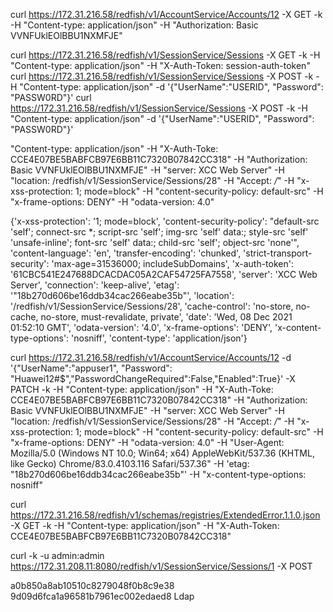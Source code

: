 curl  https://172.31.216.58/redfish/v1/AccountService/Accounts/12  -X  GET -k  -H  "Content-type:  application/json"  -H  "Authorization:  Basic  VVNFUklEOlBBU1NXMFJE"

curl  https://172.31.216.58/redfish/v1/SessionService/Sessions  -X  GET -k  -H  "Content-type:  application/json"  -H  "X-Auth-Token:  session-auth-token"
curl  https://172.31.216.58/redfish/v1/SessionService/Sessions  -X  POST -k  -H  "Content-type:  application/json"  -d '{"UserName":"USERID", "Password": "PASSW0RD"}'
curl  https://172.31.216.58/redfish/v1/SessionService/Sessions  -X  POST -k  -H  "Content-type:  application/json"  -d '{"UserName":"USERID", "Password": "PASSW0RD"}'





"Content-type:  application/json"  -H  "X-Auth-Toke:  CCE4E07BE5BABFCB97E6BB11C7320B07842CC318" -H "Authorization: Basic VVNFUklEOlBBU1NXMFJE" -H "server: XCC Web Server" -H "location: /redfish/v1/SessionService/Sessions/28" -H "Accept: */*" -H "x-xss-protection: 1; mode=block" -H "content-security-policy: default-src" -H "x-frame-options: DENY" -H "odata-version: 4.0"





{'x-xss-protection': '1; mode=block', 'content-security-policy': "default-src 'self'; connect-src *; script-src 'self'; img-src 'self' data:; style-src 'self' 'unsafe-inline'; font-src 'self' data:; child-src 'self'; object-src 'none'", 'content-language': 'en', 'transfer-encoding': 'chunked', 'strict-transport-security': 'max-age=31536000; includeSubDomains', 'x-auth-token': '61CBC541E247688DCACDAC05A2CAF54725FA7558', 'server': 'XCC Web Server', 'connection': 'keep-alive', 'etag': '"18b270d606be16ddb34cac266eabe35b"', 'location': '/redfish/v1/SessionService/Sessions/28', 'cache-control': 'no-store, no-cache, no-store, must-revalidate, private', 'date': 'Wed, 08 Dec 2021 01:52:10 GMT', 'odata-version': '4.0', 'x-frame-options': 'DENY', 'x-content-type-options': 'nosniff', 'content-type': 'application/json'}


curl  https://172.31.216.58/redfish/v1/AccountService/Accounts/12  -d '{"UserName":"appuser1", "Password": "Huawei12#$","PasswordChangeRequired":False,"Enabled":True}' -X  PATCH -k  -H  "Content-type:  application/json"  -H  "X-Auth-Toke:  CCE4E07BE5BABFCB97E6BB11C7320B07842CC318" -H "Authorization: Basic VVNFUklEOlBBU1NXMFJE" -H "server: XCC Web Server" -H "location: /redfish/v1/SessionService/Sessions/28" -H "Accept: */*" -H "x-xss-protection: 1; mode=block" -H "content-security-policy: default-src" -H "x-frame-options: DENY" -H "odata-version: 4.0" -H "User-Agent: Mozilla/5.0 (Windows NT 10.0; Win64; x64) AppleWebKit/537.36 (KHTML, like Gecko) Chrome/83.0.4103.116 Safari/537.36" -H 'etag: "18b270d606be16ddb34cac266eabe35b"' -H "x-content-type-options: nosniff"


curl  https://172.31.216.58/redfish/v1/schemas/registries/ExtendedError.1.1.0.json  -X  GET -k  -H  "Content-type:  application/json"  -H  "X-Auth-Token:  CCE4E07BE5BABFCB97E6BB11C7320B07842CC318"

curl -k -u admin:admin https://172.31.208.11:8080/redfish/v1/SessionService/Sessions/1 -X POST

a0b850a8ab10510c8279048f0b8c9e38
9d09d6fca1a96581b7961ec002edaed8
Ldap
